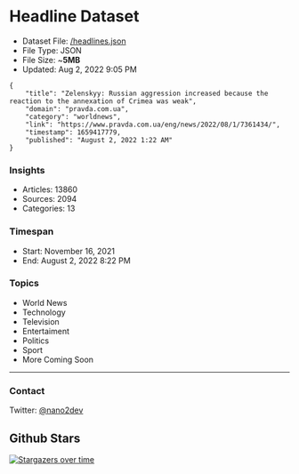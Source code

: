 # Headline Dataset

- Dataset File: [/headlines.json](https://raw.githubusercontent.com/fwd/news/master/headlines.json) 
- File Type: JSON
- File Size: ~**5MB**
- Updated: Aug 2, 2022 9:05 PM

```
{
    "title": "Zelenskyy: Russian aggression increased because the reaction to the annexation of Crimea was weak",
    "domain": "pravda.com.ua",
    "category": "worldnews",
    "link": "https://www.pravda.com.ua/eng/news/2022/08/1/7361434/",
    "timestamp": 1659417779,
    "published": "August 2, 2022 1:22 AM"
}
```

### Insights

- Articles: 13860
- Sources: 2094
- Categories: 13

### Timespan

- Start: November 16, 2021
- End: August 2, 2022 8:22 PM

### Topics

- World News
- Technology
- Television
- Entertaiment
- Politics
- Sport
- More Coming Soon

---

### Contact 

Twitter: [@nano2dev](https://twitter.com/nano2dev)

## Github Stars

[![Stargazers over time](https://starchart.cc/fwd/news.svg)](https://starchart.cc/fwd/news)
	